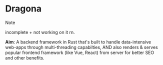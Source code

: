 # Dragona

> [!NOTE]
> incomplete + not working on it rn.

**Aim**: A backend framework in Rust that's built to handle data-intensive web-apps through multi-threading capabilties, AND also renders & serves popular frontend framework (like Vue, React) from server for better SEO and other benefits.
